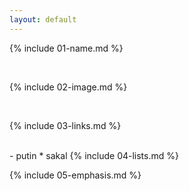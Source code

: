 ```yaml
---
layout: default
---
```


{% include 01-name.md %}

<br>

{% include 02-image.md %}

<br>

{% include 03-links.md %}

<br>
- putin
* sakal
{% include 04-lists.md %}

<br>

{% include 05-emphasis.md %}

<br>

